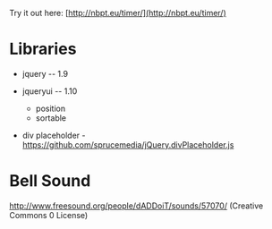 Try it out here: [http://nbpt.eu/timer/](http://nbpt.eu/timer/)


Libraries
=========


- jquery -- 1.9
- jqueryui -- 1.10
    - position
    - sortable

- div placeholder - https://github.com/sprucemedia/jQuery.divPlaceholder.js


Bell Sound
==========

http://www.freesound.org/people/dADDoiT/sounds/57070/   (Creative Commons 0 License)